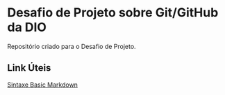 # Desafio de Projeto sobre Git/GitHub da DIO
Repositório criado para o Desafio de Projeto.

## Link Úteis
[Sintaxe Basic Markdown](https://www.markdownguide.org/basic-syntax/)

